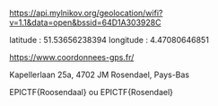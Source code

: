 https://api.mylnikov.org/geolocation/wifi?v=1.1&data=open&bssid=64D1A303928C


latitude : 51.53656238394
longitude : 4.47080646851

https://www.coordonnees-gps.fr/

Kapellerlaan 25a, 4702 JM Rosendael, Pays-Bas

EPICTF{Roosendaal} ou EPICTF{Rosendael}
